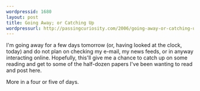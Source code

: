 ```yaml
---
wordpressid: 1680
layout: post
title: Going Away; or Catching Up
wordpressurl: http://passingcuriosity.com/2006/going-away-or-catching-up/
---
```

I'm going away for a few days tomorrow (or, having looked at the clock, today) and do not plan on checking my e-mail, my news feeds, or in anyway interacting online. Hopefully, this'll give me a chance to catch up on some reading and get to some of the half-dozen papers I've been wanting to read and post here.

More in a four or five of days.
